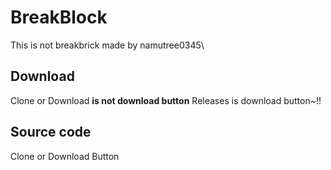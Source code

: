# BreakBlock
This is not breakbrick
made by namutree0345\

## Download
Clone or Download **is not download button**
Releases is download button~!!

## Source code
Clone or Download Button

